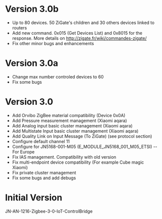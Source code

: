 # Version 3.0b

* Up to 80 devices. 50 ZiGate's children and 30 others devices linked to routers
* Add new command. 0x015 (Get Devices List) and 0x8015 for the response. More details on http://zigate.fr/wiki/commandes-zigate/
* Fix other minor bugs and enhancements

# Version 3.0a

 * Change max number controled devices to 60
 * Fix some bugs

# Version 3.0

 * Add Orvibo ZigBee material compatibility (Device 0x0A)
 * Add Pressure measurement management (Xiaomi aqara)
 * Add Analog input basic cluster management (Xiaomi aqara)
 * Add Multistate Input basic cluster management (Xiaomi aqara)
 * Add Quality Link on Input Message (To ZiGate) (see protocol section)
 * Configure default channel 11
 * Configure for JN5168-001-M05 (E_MODULE_JN5168_001_M05_ETSI) -- For Europe
 * Fix IAS management. Compatibility with old version
 * Fix multi-endpoint device compatibility (For example  Cube magic Xiaomi)
 * Fix private cluster management
 * Fix some bugs and add debugs

# Initial Version
JN-AN-1216-Zigbee-3-0-IoT-ControlBridge

